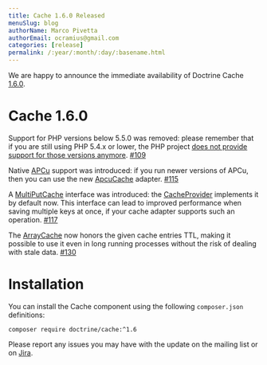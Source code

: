 ```yaml
---
title: Cache 1.6.0 Released
menuSlug: blog
authorName: Marco Pivetta
authorEmail: ocramius@gmail.com
categories: [release]
permalink: /:year/:month/:day/:basename.html
---
```

We are happy to announce the immediate availability of Doctrine Cache
[1.6.0](https://github.com/doctrine/cache/releases/tag/v1.5.2).

Cache 1.6.0
===========

Support for PHP versions below 5.5.0 was removed: please remember that
if you are still using PHP 5.4.x or lower, the PHP project [does not
provide support for those versions
anymore](http://php.net/supported-versions.php).
[\#109](https://github.com/doctrine/cache/pull/109)

Native [APCu](https://github.com/krakjoe/apcu) support was introduced:
if you run newer versions of APCu, then you can use the new
[ApcuCache](https://github.com/doctrine/cache/blob/v1.6.0/lib/Doctrine/Common/Cache/ApcuCache.php)
adapter. [\#115](https://github.com/doctrine/cache/pull/117)

A
[MultiPutCache](https://github.com/doctrine/cache/blob/v1.6.0/lib/Doctrine/Common/Cache/MultiPutCache.php)
interface was introduced: the
[CacheProvider](https://github.com/doctrine/cache/blob/v1.6.0/lib/Doctrine/Common/Cache/CacheProvider.php)
implements it by default now. This interface can lead to improved
performance when saving multiple keys at once, if your cache adapter
supports such an operation.
[\#117](https://github.com/doctrine/cache/pull/117)

The
[ArrayCache](https://github.com/doctrine/cache/blob/v1.6.0/lib/Doctrine/Common/Cache/ArrayCache.php)
now honors the given cache entries TTL, making it possible to use it
even in long running processes without the risk of dealing with stale
data. [\#130](https://github.com/doctrine/cache/pull/130)

Installation
============

You can install the Cache component using the following `composer.json`
definitions:

~~~~ {.sourceCode .shell}
composer require doctrine/cache:^1.6
~~~~

Please report any issues you may have with the update on the mailing
list or on [Jira](http://www.doctrine-project.org/jira).
